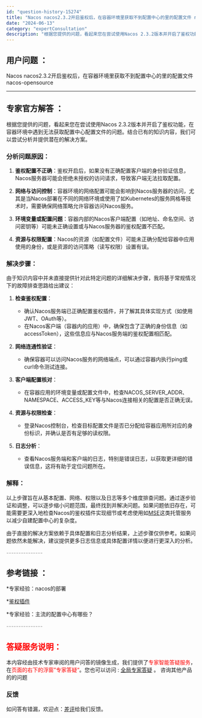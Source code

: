 ```yaml
---
id: "question-history-15274"
title: "Nacos nacos2.3.2开启鉴权后，在容器环境里获取不到配置中心的里的配置文件 nacos-opensource"
date: "2024-06-13"
category: "expertConsultation"
description: "根据您提供的问题，看起来您在尝试使用Nacos 2.3.2版本并开启了鉴权功能，在容器环境中遇到无法获取配置中心配置文件的问题。结合已有的知识内容，我们可以尝试分析并提供潜在的解决方案。### 分析问题原因：1. **鉴权配置不正确**：鉴权开启后，如果没有正确配置客户端的身份验证信息，Nacos服"
---
```


## 用户问题 ： 
 Nacos nacos2.3.2开启鉴权后，在容器环境里获取不到配置中心的里的配置文件 nacos-opensource 

---------------
## 专家官方解答 ：

根据您提供的问题，看起来您在尝试使用Nacos 2.3.2版本并开启了鉴权功能，在容器环境中遇到无法获取配置中心配置文件的问题。结合已有的知识内容，我们可以尝试分析并提供潜在的解决方案。

### 分析问题原因：

1. **鉴权配置不正确**：鉴权开启后，如果没有正确配置客户端的身份验证信息，Nacos服务器可能会拒绝未授权的访问请求，导致客户端无法拉取配置。

2. **网络与访问控制**：容器环境的网络配置可能会影响到Nacos服务器的访问，尤其是当Nacos部署在不同的网络环境或使用了如Kubernetes的服务网格等技术时，需要确保网络策略允许容器访问Nacos服务。

3. **环境变量或配置问题**：容器内部的Nacos客户端配置（如地址、命名空间、访问密钥等）可能未正确设置或与Nacos服务器的鉴权配置不匹配。

4. **资源与权限配置**：Nacos的资源（如配置文件）可能未正确分配给容器中应用使用的身份，或是资源的访问策略（读写权限）设置有误。

### 解决步骤：

由于知识内容中并未直接提供针对此特定问题的详细解决步骤，我将基于常规情况下的故障排查思路给出建议：

1. **检查鉴权配置**：
   - 确认Nacos服务端已正确配置鉴权插件，并了解其具体实现方式（如使用JWT、OAuth等）。
   - 在Nacos客户端（容器内的应用）中，确保包含了正确的身份信息（如accessToken），这些信息应与Nacos服务端的鉴权配置相匹配。

2. **网络连通性验证**：
   - 确保容器可以访问Nacos服务的网络端点，可以通过容器内执行ping或curl命令测试连接。

3. **客户端配置核对**：
   - 在容器应用的环境变量或配置文件中，检查NACOS_SERVER_ADDR、NAMESPACE、ACCESS_KEY等与Nacos连接相关的配置是否正确无误。

4. **资源与权限检查**：
   - 登录Nacos控制台，检查目标配置文件是否已分配给容器应用所对应的身份标识，并确认是否有足够的读权限。

5. **日志分析**：
   - 查看Nacos服务端和客户端的日志，特别是错误日志，以获取更详细的错误信息，这将有助于定位问题所在。

### 解释：

以上步骤旨在从基本配置、网络、权限以及日志等多个维度排查问题。通过逐步验证和调整，可以逐步缩小问题范围，最终找到并解决问题。如果问题依旧存在，可能需要更深入地检查Nacos的鉴权插件实现细节或考虑使用如[MSE](https://www.aliyun.com/product/aliware/mse)这类托管服务以减少自建配置中心的复杂度。

由于直接的解决方案依赖于具体配置和日志分析结果，上述步骤仅供参考。如果问题依然未能解决，建议提供更多日志信息或具体配置详情以便进行更深入的分析。


<font color="#949494">---------------</font> 


## 参考链接 ：

*专家经验：nacos的部署 
 
 *[鉴权插件](https://nacos.io/docs/latest/plugin/auth-plugin)
 
 *专家经验：主流的配置中心有哪些？ 


 <font color="#949494">---------------</font> 
 


## <font color="#FF0000">答疑服务说明：</font> 

本内容经由技术专家审阅的用户问答的镜像生成，我们提供了<font color="#FF0000">专家智能答疑服务</font>，在<font color="#FF0000">页面的右下的浮窗”专家答疑“</font>。您也可以访问 : [全局专家答疑](https://opensource.alibaba.com/chatBot) 。 咨询其他产品的的问题

### 反馈
如问答有错漏，欢迎点：[差评](https://ai.nacos.io/user/feedbackByEnhancerGradePOJOID?enhancerGradePOJOId=15288)给我们反馈。
